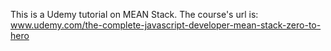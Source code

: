 This is a Udemy tutorial on MEAN Stack. The course's url is: www.udemy.com/the-complete-javascript-developer-mean-stack-zero-to-hero
